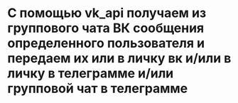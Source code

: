 # С помощью vk_api получаем из группового чата ВК сообщения определенного пользователя и передаем их или в личку вк и/или в личку в телеграмме и/или групповой чат в телеграмме
